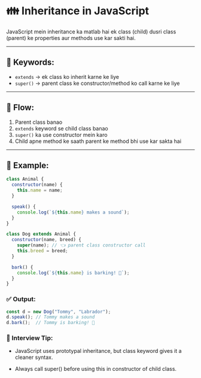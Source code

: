 # 👪 Inheritance in JavaScript

JavaScript mein inheritance ka matlab hai ek class (child) dusri class (parent) ke properties aur methods use kar sakti hai.

---

## 🧠 Keywords:

- `extends` → ek class ko inherit karne ke liye
- `super()` → parent class ke constructor/method ko call karne ke liye

---

## 🔗 Flow:

1. Parent class banao
2. `extends` keyword se child class banao
3. `super()` ka use constructor mein karo
4. Child apne method ke saath parent ke method bhi use kar sakta hai

---

## 📌 Example:

```js
class Animal {
  constructor(name) {
    this.name = name;
  }

  speak() {
    console.log(`${this.name} makes a sound`);
  }
}

class Dog extends Animal {
  constructor(name, breed) {
    super(name); // 👈 parent class constructor call
    this.breed = breed;
  }

  bark() {
    console.log(`${this.name} is barking! 🐶`);
  }
}
```

### ✅ Output:
```js
const d = new Dog("Tommy", "Labrador");
d.speak(); // Tommy makes a sound
d.bark();  // Tommy is barking! 🐶
```

### 📍 Interview Tip:
- JavaScript uses prototypal inheritance, but class keyword gives it a cleaner syntax.

- Always call super() before using this in constructor of child class.
